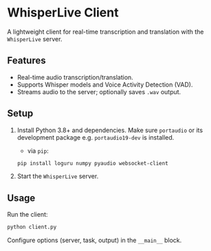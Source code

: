 # WhisperLive Client

A lightweight client for real-time transcription and translation with the `WhisperLive` server.

## Features

- Real-time audio transcription/translation.
- Supports Whisper models and Voice Activity Detection (VAD).
- Streams audio to the server; optionally saves `.wav` output.

## Setup

1. Install Python 3.8+ and dependencies.
   Make sure `portaudio` or its development package e.g. `portaudio19-dev` is
   installed.

   - via `pip`:

   ```bash
   pip install loguru numpy pyaudio websocket-client
   ```

2. Start the `WhisperLive` server.

## Usage

Run the client:

```bash
python client.py
```

Configure options (server, task, output) in the `__main__` block.
